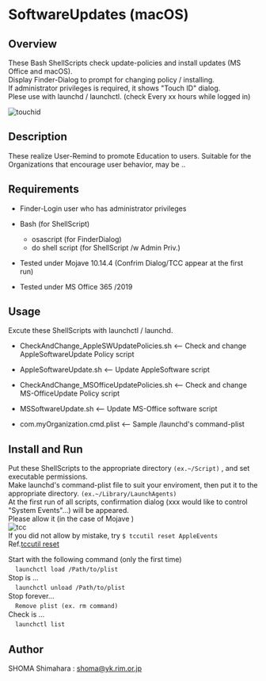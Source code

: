 # SoftwareUpdates (macOS)

## Overview
These Bash ShellScripts check update-policies and install updates (MS Office and macOS).  
Display Finder-Dialog to prompt for changing policy / installing.  
If administrator privileges is required, it shows "Touch ID" dialog.  
Plese use with launchd / launchctl. (check Every xx hours while logged in)  
  
![touchid](https://user-images.githubusercontent.com/49780970/66632988-b891b980-ec44-11e9-938e-625929881f15.gif)
## Description
These realize User-Remind to promote Education to users.
Suitable for the Organizations that encourage user behavior, may be ..  

## Requirements
- Finder-Login user who has administrator privileges

- Bash (for ShellScript)
  - osascript (for FinderDialog)
  - do shell script (for ShellScript /w Admin Priv.)

- Tested under Mojave 10.14.4 (Confrim Dialog/TCC appear at the first run)
- Tested under MS Office 365 /2019

## Usage
Excute these ShellScripts with launchctl / launchd.
- CheckAndChange_AppleSWUpdatePolicies.sh   <-- Check and change AppleSoftwareUpdate Policy script
- AppleSoftwareUpdate.sh                    <-- Update AppleSoftware script


- CheckAndChange_MSOfficeUpdatePolicies.sh  <-- Check and change MS-OfficeUpdate Policy script
- MSSoftwareUpdate.sh                       <-- Update MS-Office software script


- com.myOrganization.cmd.plist              <-- Sample /launchd's command-plist


## Install and Run
Put these ShellScripts to the appropriate directory  `(ex.~/Script)`  , and set executable permissions.  
Make launchd's command-plist file to suit your enviroment, then put it to the appropriate directory. `(ex.~/Library/LaunchAgents)`  
At the first run of all scripts, confirmation dialog (xxx would like to control "System Events"...) will be appeared.  
Please allow it (in the case of Mojave )  
![tcc](https://user-images.githubusercontent.com/49780970/66635253-c39b1880-ec49-11e9-8e81-5ab511f87946.jpg)  
If you did not allow by mistake, try `$ tccutil reset AppleEvents`  
Ref.[tccutil reset](https://www.youtube.com/watch?v=fyUB4L3ahZ4)


Start with the following command (only the first time)  
　```launchctl load /Path/to/plist```  
Stop is ...  
　```launchctl unload /Path/to/plist```  
Stop forever...  
　```Remove plist (ex. rm command)```  
Check is ...  
　```launchctl list```  

## Author
SHOMA Shimahara : <shoma@yk.rim.or.jp>
